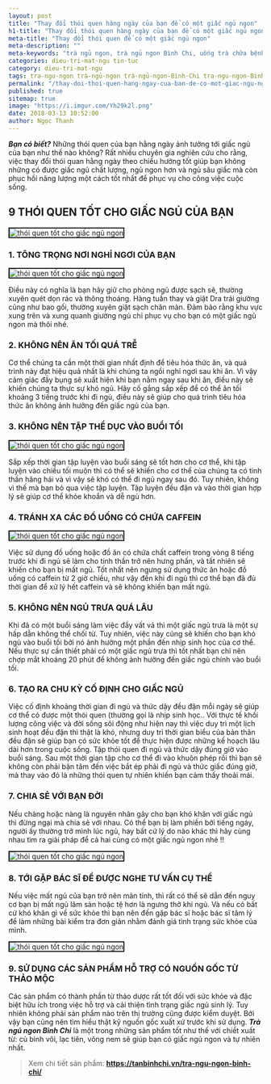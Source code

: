 ```yaml
---
layout: post
title: "Thay đổi thói quen hàng ngày của bạn để có một giấc ngủ ngon"
h1-title: "Thay đổi thói quen hàng ngày của bạn để có một giấc ngủ ngon"
meta-title: "Thay đổi thói quen để có một giấc ngủ ngon"
meta-description: ""
meta-keywords: "trà ngủ ngon, trà ngủ ngon Bình Chi, uống trà chữa bệnh mất ngủ, ngủ trưa khoa học"
categories: dieu-tri-mat-ngu tin-tuc
category: dieu-tri-mat-ngu
tags: tra-ngu-ngon trà-ngủ-ngon trà-ngủ-ngon-Bình-Chi tra-ngu-ngon-Binh-Chi thoi-quen-xau
permalink: "/thay-doi-thoi-quen-hang-ngay-cua-ban-de-co-mot-giac-ngu-ngon.html"
published: true
sitemap: true
image: "https://i.imgur.com/Yh29k2l.png"
date: 2018-03-13 10:52:00
author: Ngọc Thanh
---
```


***Bạn có biết?*** Những thói quen của bạn hằng ngày ảnh tưởng tới giấc ngủ của bạn như thế nào không? Rất nhiều chuyên gia nghiên cứu cho rằng, việc thay đổi thói quan hằng ngày theo chiều hướng tốt giúp bạn không những có được giấc ngủ chất lượng, ngủ ngon hơn và ngủ sâu giấc mà còn phục hồi năng lượng một cách tốt nhất để phục vụ cho công việc cuộc sống.

## 9 THÓI QUEN TỐT CHO GIẤC NGỦ CỦA BẠN

<img  src="https://i.imgur.com/YqscnLF.jpg" alt="thói quen tốt cho giấc ngủ ngon" class="image_fade responsive-img lazy" border="2">

### 1. TÔNG TRỌNG NƠI NGHỈ NGƠI CỦA BẠN

<img  src="https://i.imgur.com/49ueLWs.jpg" alt="thói quen tốt cho giấc ngủ ngon" class="image_fade responsive-img lazy" border="2">

Điều này có nghĩa là bạn hãy giữ cho phòng ngủ được sạch sẽ, thường xuyên quét dọn rác và thông thoáng. Hàng tuần thay và giặt Dra trải giường cũng như bao gối, thường xuyên giặt sạch chăn màn. Đảm bảo rằng khu vực xung trên và xung quanh giường ngủ chỉ phục vụ cho bạn có một giấc ngủ ngon mà thôi nhé. 

### 2. KHÔNG NÊN ĂN TỐI QUÁ TRỄ

Cơ thể chúng ta cần một thời gian nhất định để tiêu hóa thức ăn, và quá trình này đạt hiệu quả nhất là khi chúng ta ngồi nghỉ ngơi sau khi ăn. Vì vậy cảm giác đầy bụng sẽ xuất hiện khi bạn nằm ngay sau khi ăn, điều này sẽ khiến chúng ta thực sự khó ngủ. Hãy cố gắng sắp xếp để có thể ăn tối khoảng 3 tiếng trước khi đi ngủ, điều này sẽ giúp cho quá trình tiêu hóa thức ăn không ảnh hưởng đến giấc ngủ của bạn.

### 3. KHÔNG NÊN TẬP THỂ DỤC VÀO BUỔI TỐI

<img  src="https://i.imgur.com/MhriK02.jpg" alt="thói quen tốt cho giấc ngủ ngon" class="image_fade responsive-img lazy" border="2">

Sắp xếp thời gian tập luyện vào buổi sáng sẽ tốt hơn cho cơ thể, khi tập luyện vào chiều tối muộn thì có thể sẽ khiến cho cơ thể của chúng ta có tinh thần hăng hái và vì vậy sẽ khó có thể đi ngủ ngay sau đó. Tuy nhiên, không vì thế mà bạn bỏ qua việc tập luyện. Tập luyện đều đặn và vào thời gian hợp lý sẽ giúp cơ thể khỏe khoắn và dễ ngủ hơn.

### 4. TRÁNH XA CÁC ĐỒ UỐNG CÓ CHỨA CAFFEIN

<img  src="https://i.imgur.com/oHKG1b7.jpg" alt="thói quen tốt cho giấc ngủ ngon" class="image_fade responsive-img lazy" border="2">

Việc sử dụng đồ uống hoặc đồ ăn có chứa chất caffein trong vòng 8 tiếng trước khi đi ngủ sẽ làm cho tinh thần trở nên hưng phấn, và tất nhiên sẽ khiến cho bạn bị mất ngủ. Tốt nhất nên ngưng sử dụng thức ăn hoặc đồ uống có caffein từ 2 giờ chiều, như vậy đến khi đi ngủ thì cơ thể bạn đã đủ thời gian để xử lý hết caffein và sẽ không khiến bạn mất ngủ.

### 5. KHÔNG NÊN NGỦ TRƯA QUÁ LÂU

Khi đã có một buổi sáng làm việc đầy vất vả thì một giấc ngủ trưa là một sự hấp dẫn không thể chối từ. Tuy nhiên, việc này cũng sẽ khiến cho bạn khó ngủ vào buổi tối bởi nó ảnh hưởng một phần đến nhịp sinh học của cơ thể. Nếu thực sự cần thiết phải có một giấc ngủ trưa thì tốt nhất bạn chỉ nên chợp mắt khoảng 20 phút để không ảnh hưởng đến giấc ngủ chính vào buổi tối.

### 6. TẠO RA CHU KỲ CỐ ĐỊNH CHO GIẤC NGỦ

Việc cố định khoảng thời gian đi ngủ và thức dậy đều đặn mỗi ngày sẽ giúp cơ thể có được một thói quen (thường gọi là nhịp sinh học.. Với thực tế khối lượng công việc và đời sống sôi động như hiện nay thì việc duy trì một lịch sinh hoạt đều đặn thì thật là khó, nhưng duy trì thời gian biểu của bản thân đều đặn sẽ giúp bạn có sức khỏe tốt để thực hiện được những kế hoạch lâu dài hơn trong cuộc sống. Tập thói quen đi ngủ và thức dậy đúng giờ vào buổi sáng. Sau một thời gian tập cho cơ thể đi vào khuôn phép rồi thì bạn sẽ không còn phải bận tâm đến việc bắt ép phải đi ngủ và thức giấc đúng giờ, mà thay vào đó là những thói quen tự nhiên khiến bạn cảm thấy thoải mái.

### 7. CHIA SẺ VỚI BẠN ĐỜI

Nếu chàng hoặc nàng là nguyên nhân gây cho bạn khó khăn với giấc ngủ thì đừng ngại mà chia sẻ với nhau. Có thể bạn bị làm phiền bởi tiếng ngáy, người ấy thường trở mình lúc ngủ, hay bất cứ lý do nào khác thì hãy cùng nhau tìm ra giải pháp để cả hai cùng có một giấc ngủ ngon nhé !!

<img  src="https://i.imgur.com/0qJKCU7.jpg" alt="thói quen tốt cho giấc ngủ ngon" class="image_fade responsive-img lazy" border="2">

### 8. TỚI GẶP BÁC SĨ ĐỂ ĐƯỢC NGHE TƯ VẤN CỤ THỂ

Nếu việc mất ngủ của bạn trở nên mãn tính, thì rất có thể sẽ dẫn đến nguy cơ bạn bị mất ngủ lâm sàn hoặc tệ hơn là ngưng thở khi ngủ. Và nếu có bất cứ khó khăn gì về sức khỏe thì bạn nên đến gặp bác sĩ hoặc bác sĩ tâm lý để làm những bài kiểm tra đơn giản nhằm đánh giá tình trạng sức khỏe của mình.

<img  src="https://i.imgur.com/uKWRndW.jpg" alt="thói quen tốt cho giấc ngủ ngon" class="image_fade responsive-img lazy" border="2">

### 9. SỬ DỤNG CÁC SẢN PHẨM HỖ TRỢ CÓ NGUỒN GỐC TỪ THẢO MỘC

Các sản phẩm có thành phần từ thảo dược rất tốt đối với sức khỏe và đặc biệt hữu ích trong việc hỗ trợ và cải thiện tình trạng giấc ngủ sinh lý. Tuy nhiên không phải sản phẩm nào trên thị trường cũng được kiểm duyệt. Bởi vậy bạn cũng nên tìm hiểu thật kỹ nguồn gốc xuất xứ trước khi sử dụng. ***Trà ngủ ngon Bình Chi*** là một trong những sản phẩm tốt như thế với chiết xuất từ: củ bình vôi, lạc tiên, vông nem sẽ giúp bạn có giấc ngủ ngon và tự nhiên nhất.

<blockquote>Xem chi tiết sản phẩm: <b><a href="https://tanbinhchi.vn/tra-ngu-ngon-binh-chi/">https://tanbinhchi.vn/tra-ngu-ngon-binh-chi/</a></b></blockquote>
